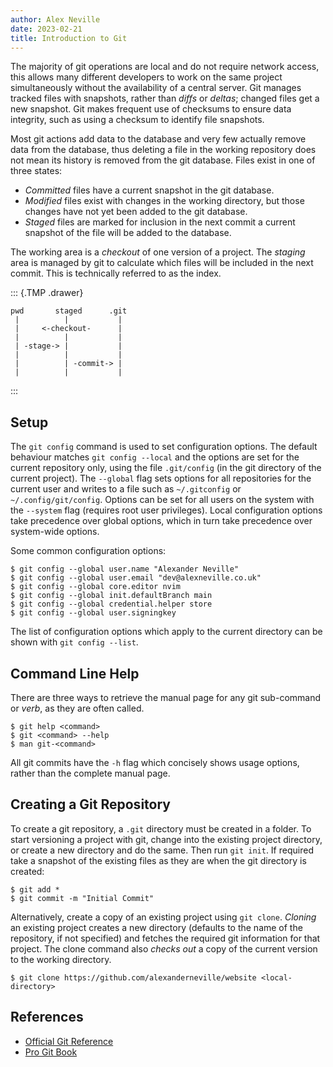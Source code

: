 ```yaml
---
author: Alex Neville
date: 2023-02-21
title: Introduction to Git
---
```


The majority of git operations are local and do not require network
access, this allows many different developers to work on the same
project simultaneously without the availability of a central server. Git
manages tracked files with snapshots, rather than _diffs_ or _deltas_;
changed files get a new snapshot. Git makes frequent use of checksums to
ensure data integrity, such as using a checksum to identify file
snapshots.

Most git actions add data to the database and very few actually remove
data from the database, thus deleting a file in the working repository
does not mean its history is removed from the git database. Files exist
in one of three states:

- _Committed_ files have a current snapshot in the git database.
- _Modified_ files exist with changes in the working directory, but
  those changes have not yet been added to the git database.
- _Staged_ files are marked for inclusion in the next commit a current
  snapshot of the file will be added to the database.

The working area is a _checkout_ of one version of a project. The
_staging_ area is managed by git to calculate which files will be
included in the next commit. This is technically referred to as the
index.

::: {.TMP .drawer}

```{.text}
pwd       staged      .git
 |          |           |
 |     <-checkout-      |
 |          |           |
 | -stage-> |           |
 |          |           |
 |          | -commit-> |
 |          |           |
```

:::

## Setup

The `git config` command is used to set configuration options. The
default behaviour matches `git config --local` and the options are set
for the current repository only, using the file `.git/config` (in the
git directory of the current project). The `--global` flag sets options
for all repositories for the current user and writes to a file such as
`~/.gitconfig` or `~/.config/git/config`. Options can be set for all
users on the system with the `--system` flag (requires root user
privileges). Local configuration options take precedence over global
options, which in turn take precedence over system-wide options.

Some common configuration options:

```{.text}
$ git config --global user.name "Alexander Neville"
$ git config --global user.email "dev@alexneville.co.uk"
$ git config --global core.editor nvim
$ git config --global init.defaultBranch main
$ git config --global credential.helper store
$ git config --global user.signingkey
```

The list of configuration options which apply to the current directory
can be shown with `git config --list`.

## Command Line Help

There are three ways to retrieve the manual page for any git sub-command
or _verb_, as they are often called.

```{.text}
$ git help <command>
$ git <command> --help
$ man git-<command>
```

All git commits have the `-h` flag which concisely shows usage options,
rather than the complete manual page.

## Creating a Git Repository

To create a git repository, a `.git` directory must be created in a
folder. To start versioning a project with git, change into the existing
project directory, or create a new directory and do the same. Then run
`git init`. If required take a snapshot of the existing files as they
are when the git directory is created:

```{.text}
$ git add *
$ git commit -m "Initial Commit"
```

Alternatively, create a copy of an existing project using `git clone`.
_Cloning_ an existing project creates a new directory (defaults to the
name of the repository, if not specified) and fetches the required git
information for that project. The clone command also _checks out_ a copy
of the current version to the working directory.

```{.text}
$ git clone https://github.com/alexanderneville/website <local-directory>
```

## References

- [Official Git Reference](https://git-scm.com/docs)
- [Pro Git Book](https://git-scm.com/book/en/v2)
